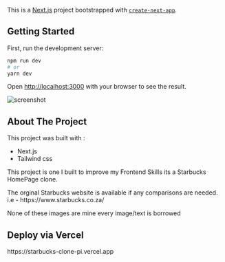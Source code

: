 This is a [Next.js](https://nextjs.org/) project bootstrapped with [`create-next-app`](https://github.com/vercel/next.js/tree/canary/packages/create-next-app).

## Getting Started

First, run the development server:

```bash
npm run dev
# or
yarn dev
```
Open [http://localhost:3000](http://localhost:3000) with your browser to see the result.

![screenshot](https://user-images.githubusercontent.com/98853556/227659534-7d5279cc-cc0f-49ae-ae10-6a4a32bf1ff4.png)

<h2>About The Project</h2>
<p>This project was built with : </p>
<ul>
   <li>Next.js</li>
   <li>Tailwind css</li>
</ul> 

<p>This project is one I built to improve my Frontend Skills its a Starbucks HomePage clone.</p>
<p>The orginal Starbucks website is available if any comparisons are needed.  i.e - https://www.starbucks.co.za/</p>

<p>None of these images are mine every image/text is borrowed </p>

<h2> Deploy via Vercel </h2>

<p>https://starbucks-clone-pi.vercel.app</p>
